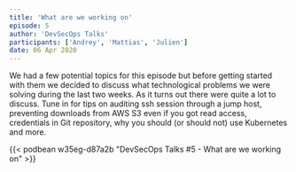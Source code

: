 ```yaml
---
title: 'What are we working on'
episode: 5
author: 'DevSecOps Talks'
participants: ['Andrey', 'Mattias', 'Julien']
date: 06 Apr 2020
---
```


We had a few potential topics for this episode but before getting started with them we decided to discuss what technological problems we were solving during the last two weeks.
As it turns out there were quite a lot to discuss.
Tune in for tips on auditing ssh session through a jump host,
preventing downloads from AWS S3 even if you got read access,
credentials in Git repository, why you should (or should not) use Kubernetes and more.

<!-- Player -->

{{< podbean w35eg-d87a2b "DevSecOps Talks #5 - What are we working on" >}}
